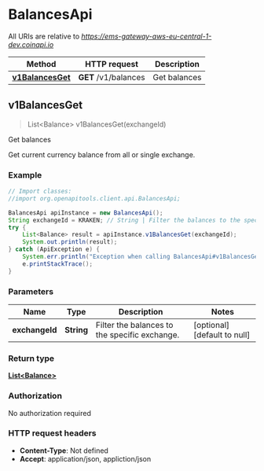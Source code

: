 # BalancesApi

All URIs are relative to *https://ems-gateway-aws-eu-central-1-dev.coinapi.io*

Method | HTTP request | Description
------------- | ------------- | -------------
[**v1BalancesGet**](BalancesApi.md#v1BalancesGet) | **GET** /v1/balances | Get balances



## v1BalancesGet

> List&lt;Balance&gt; v1BalancesGet(exchangeId)

Get balances

Get current currency balance from all or single exchange.

### Example

```java
// Import classes:
//import org.openapitools.client.api.BalancesApi;

BalancesApi apiInstance = new BalancesApi();
String exchangeId = KRAKEN; // String | Filter the balances to the specific exchange.
try {
    List<Balance> result = apiInstance.v1BalancesGet(exchangeId);
    System.out.println(result);
} catch (ApiException e) {
    System.err.println("Exception when calling BalancesApi#v1BalancesGet");
    e.printStackTrace();
}
```

### Parameters


Name | Type | Description  | Notes
------------- | ------------- | ------------- | -------------
 **exchangeId** | **String**| Filter the balances to the specific exchange. | [optional] [default to null]

### Return type

[**List&lt;Balance&gt;**](Balance.md)

### Authorization

No authorization required

### HTTP request headers

- **Content-Type**: Not defined
- **Accept**: application/json, appliction/json

